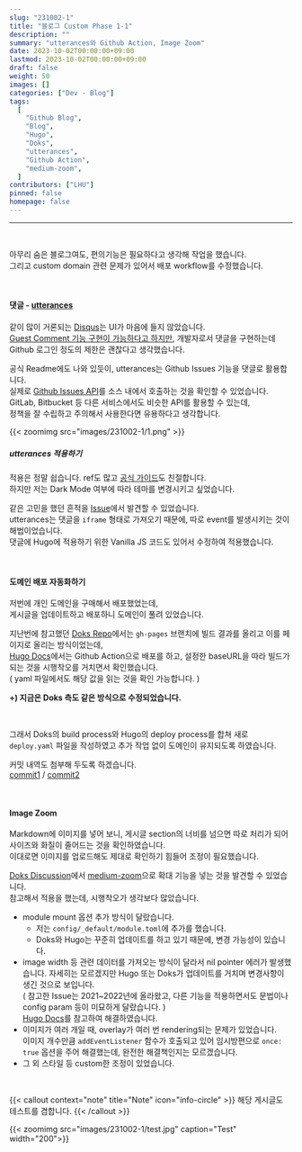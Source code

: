```yaml
---
slug: "231002-1"
title: "블로그 Custom Phase 1-1"
description: ""
summary: "utterances와 Github Action, Image Zoom"
date: 2023-10-02T00:00:00+09:00
lastmod: 2023-10-02T00:00:00+09:00
draft: false
weight: 50
images: []
categories: ["Dev - Blog"]
tags:
  [
    "Github Blog",
    "Blog",
    "Hugo",
    "Doks",
    "utterances",
    "Github Action",
    "medium-zoom",
  ]
contributors: ["LHU"]
pinned: false
homepage: false
---
```


---

<br>

아무리 숨은 블로그여도, 편의기능은 필요하다고 생각해 작업을 했습니다.  
그리고 custom domain 관련 문제가 있어서 배포 workflow를 수정했습니다.

<br>

#### 댓글 - [utterances][ref1]

같이 많이 거론되는 [Disqus][ref2]는 UI가 마음에 들지 않았습니다.  
[Guest Comment 기능 구현이 가능하다고 하지만][ref3], 개발자로서 댓글을 구현하는데 Github 로그인 정도의 제한은 괜찮다고 생각했습니다.

공식 Readme에도 나와 있듯이, utterances는 Github Issues 기능을 댓글로 활용합니다.  
실제로 [Github Issues API][ref4]를 소스 내에서 호출하는 것을 확인할 수 있었습니다.  
GitLab, Bitbucket 등 다른 서비스에서도 비슷한 API를 활용할 수 있는데,  
정책을 잘 수립하고 주의해서 사용한다면 유용하다고 생각합니다.

{{< zoomimg src="images/231002-1/1.png" >}}

##### utterances 적용하기

적용은 정말 쉽습니다. ref도 많고 [공식 가이드][ref5]도 친절합니다.  
하지만 저는 Dark Mode 여부에 따라 테마를 변경시키고 싶었습니다.

같은 고민을 했던 흔적을 [Issue][ref6]에서 발견할 수 있었습니다.  
utterances는 댓글을 `iframe` 형태로 가져오기 때문에, 따로 event를 발생시키는 것이 해법이었습니다.  
댓글에 Hugo에 적용하기 위한 Vanilla JS 코드도 있어서 수정하여 적용했습니다.

<br>

#### 도메인 배포 자동화하기

저번에 개인 도메인을 구매해서 배포했었는데,  
게시글을 업데이트하고 배포하니 도메인이 풀려 있었습니다.

지난번에 참고했던 [Doks Repo][ref7]에서는 `gh-pages` 브랜치에 빌드 결과를 올리고 이를 페이지로 올리는 방식이었는데,  
[Hugo Docs][ref8]에서는 Github Action으로 배포를 하고, 설정한 baseURL을 따라 빌드가 되는 것을 시행착오를 거치면서 확인했습니다.  
( yaml 파일에서도 해당 값을 읽는 것을 확인 가능합니다. )

**+) 지금은 Doks 측도 같은 방식으로 수정되었습니다.**

<br>

그래서 Doks의 build process와 Hugo의 deploy process를 합쳐 새로 `deploy.yaml` 파일을 작성하였고 추가 작업 없이 도메인이 유지되도록 하였습니다.

커밋 내역도 첨부해 두도록 하겠습니다.  
[commit1][com1] / [commit2][com2]

<br>

#### Image Zoom

Markdown에 이미지를 넣어 보니, 게시글 section의 너비를 넘으면 따로 처리가 되어 사이즈와 화질이 줄어드는 것을 확인하였습니다.  
이대로면 이미지를 업로드해도 제대로 확인하기 힘들어 조정이 필요했습니다.

[Doks Discussion][ref9]에서 [medium-zoom][ref10]으로 확대 기능을 넣는 것을 발견할 수 있었습니다.  
참고해서 적용을 했는데, 시행착오가 생각보다 많았습니다.

- module mount 옵션 추가 방식이 달랐습니다.
  - 저는 `config/_default/module.toml`에 추가를 했습니다.
  - Doks와 Hugo는 꾸준히 업데이트를 하고 있기 때문에, 변경 가능성이 있습니다.
- image width 등 관련 데이터를 가져오는 방식이 달라서 nil pointer 에러가 발생했습니다. 자세히는 모르겠지만 Hugo 또는 Doks가 업데이트를 거치며 변경사항이 생긴 것으로 보입니다.  
  ( 참고한 Issue는 2021~2022년에 올라왔고, 다른 기능을 적용하면서도 문법이나 config param 등이 미묘하게 달랐습니다. )  
  [Hugo Docs][ref11]를 참고하여 해결하였습니다.
- 이미지가 여러 개일 때, overlay가 여러 번 rendering되는 문제가 있었습니다.  
  이미지 개수만큼 `addEventListener` 함수가 호출되고 있어 임시방편으로 `once: true` 옵션을 주어 해결했는데, 완전한 해결책인지는 모르겠습니다.
- 그 외 스타일 등 custom한 조정이 있었습니다.

<br>

{{< callout context="note" title="Note" icon="info-circle" >}}
해당 게시글도 테스트를 겸합니다.
{{< /callout >}}

{{< zoomimg src="images/231002-1/test.jpg" caption="Test" width="200">}}

[ref1]: https://github.com/utterance/utterances
[ref2]: https://disqus.com/
[ref3]: https://help.disqus.com/en/articles/1717211-guest-commenting
[ref4]: https://docs.github.com/en/rest/issues?apiVersion=2022-11-28
[ref5]: https://utteranc.es/
[ref6]: https://github.com/utterance/utterances/issues/549
[ref7]: https://github.com/h-enk/doks-gh-pages
[ref8]: https://gohugo.io/hosting-and-deployment/hosting-on-github/
[ref9]: https://github.com/gethyas/doks/discussions/545
[ref10]: https://github.com/francoischalifour/medium-zoom
[ref11]: https://gohugo.io/content-management/image-processing/#global-resource
[com1]: https://github.com/BeaverHouse/blog/commit/a7d201821f3c1cae3d60bf53ee55c635080911cc
[com2]: https://github.com/BeaverHouse/blog/commit/4ba99cd1c568e06b550feffd95936b4aad381f07
